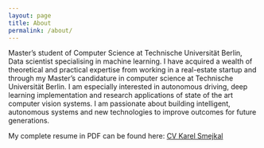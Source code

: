 ```yaml
---
layout: page
title: About
permalink: /about/
---
```


Master’s student of Computer Science at Technische Universität Berlin, Data scientist specialising in machine learning. I have acquired a wealth of theoretical and practical expertise from working in a real-estate startup and through my Master’s candidature in computer science at Technische Universität Berlin. I am especially interested in autonomous driving, deep learning implementation and research applications of state of the art computer vision systems. I am passionate about building intelligent, autonomous systems and new technologies to improve outcomes for future generations.

My complete resume in PDF can be found here: [CV Karel Smejkal](https://github.com/smejkka3/smejkka3.github.io/raw/master/assets/Curriculum_Vitae.pdf)
